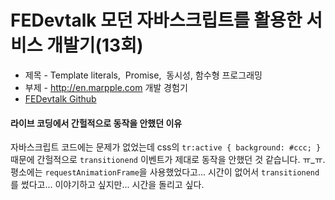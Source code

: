 # FEDevtalk 모던 자바스크립트를 활용한 서비스 개발기(13회)

 - 제목 - Template literals,  Promise,  동시성, 함수형 프로그래밍
 - 부제 - http://en.marpple.com 개발 경험기
 - [FEDevtalk Github](https://github.com/NAVER-FEPlatform/FEDevtalk/blob/master/13_fedevtalk.md)

#### 라이브 코딩에서 간헐적으로 동작을 안했던 이유

자바스크립트 코드에는 문제가 없었는데 css의 `tr:active { background: #ccc; }` 때문에 간헐적으로 `transitionend` 이벤트가 제대로 동작을 안했던 것 같습니다. ㅠ_ㅠ. 평소에는 `requestAnimationFrame`을 사용했었다고... 시간이 없어서 `transitionend`를 썼다고... 이야기하고 싶지만... 시간을 돌리고 싶다.